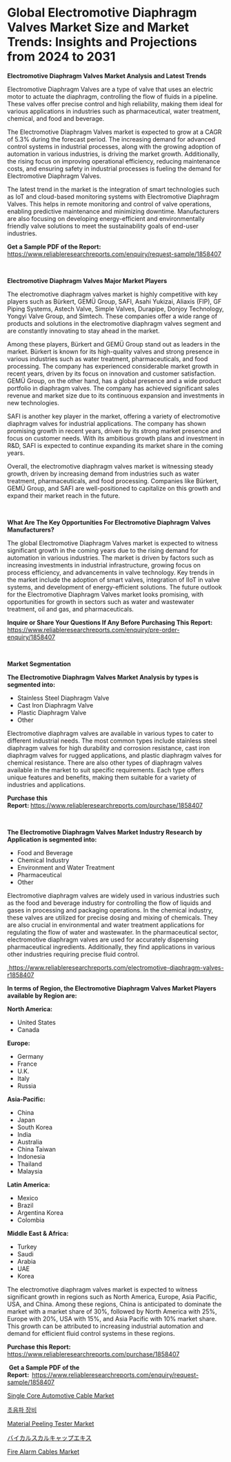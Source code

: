 <p><h1>Global Electromotive Diaphragm Valves Market Size and Market Trends: Insights and Projections from 2024 to 2031</h1></p><p><strong>Electromotive Diaphragm Valves Market Analysis and Latest Trends</strong></p>
<p><p>Electromotive Diaphragm Valves are a type of valve that uses an electric motor to actuate the diaphragm, controlling the flow of fluids in a pipeline. These valves offer precise control and high reliability, making them ideal for various applications in industries such as pharmaceutical, water treatment, chemical, and food and beverage.</p><p>The Electromotive Diaphragm Valves market is expected to grow at a CAGR of 5.3% during the forecast period. The increasing demand for advanced control systems in industrial processes, along with the growing adoption of automation in various industries, is driving the market growth. Additionally, the rising focus on improving operational efficiency, reducing maintenance costs, and ensuring safety in industrial processes is fueling the demand for Electromotive Diaphragm Valves.</p><p>The latest trend in the market is the integration of smart technologies such as IoT and cloud-based monitoring systems with Electromotive Diaphragm Valves. This helps in remote monitoring and control of valve operations, enabling predictive maintenance and minimizing downtime. Manufacturers are also focusing on developing energy-efficient and environmentally friendly valve solutions to meet the sustainability goals of end-user industries.</p></p>
<p><strong>Get a Sample PDF of the Report:&nbsp;</strong> <a href="https://www.reliableresearchreports.com/enquiry/request-sample/1858407">https://www.reliableresearchreports.com/enquiry/request-sample/1858407</a></p>
<p>&nbsp;</p>
<p><strong>Electromotive Diaphragm Valves Major Market Players</strong></p>
<p><p>The electromotive diaphragm valves market is highly competitive with key players such as Bürkert, GEMÜ Group, SAFI, Asahi Yukizai, Aliaxis (FIP), GF Piping Systems, Astech Valve, Simple Valves, Durapipe, Donjoy Technology, Yongyi Valve Group, and Simtech. These companies offer a wide range of products and solutions in the electromotive diaphragm valves segment and are constantly innovating to stay ahead in the market.</p><p>Among these players, Bürkert and GEMÜ Group stand out as leaders in the market. Bürkert is known for its high-quality valves and strong presence in various industries such as water treatment, pharmaceuticals, and food processing. The company has experienced considerable market growth in recent years, driven by its focus on innovation and customer satisfaction. GEMÜ Group, on the other hand, has a global presence and a wide product portfolio in diaphragm valves. The company has achieved significant sales revenue and market size due to its continuous expansion and investments in new technologies.</p><p>SAFI is another key player in the market, offering a variety of electromotive diaphragm valves for industrial applications. The company has shown promising growth in recent years, driven by its strong market presence and focus on customer needs. With its ambitious growth plans and investment in R&D, SAFI is expected to continue expanding its market share in the coming years.</p><p>Overall, the electromotive diaphragm valves market is witnessing steady growth, driven by increasing demand from industries such as water treatment, pharmaceuticals, and food processing. Companies like Bürkert, GEMÜ Group, and SAFI are well-positioned to capitalize on this growth and expand their market reach in the future.</p></p>
<p>&nbsp;</p>
<p><strong>What Are The Key Opportunities For Electromotive Diaphragm Valves Manufacturers?</strong></p>
<p><p>The global Electromotive Diaphragm Valves market is expected to witness significant growth in the coming years due to the rising demand for automation in various industries. The market is driven by factors such as increasing investments in industrial infrastructure, growing focus on process efficiency, and advancements in valve technology. Key trends in the market include the adoption of smart valves, integration of IIoT in valve systems, and development of energy-efficient solutions. The future outlook for the Electromotive Diaphragm Valves market looks promising, with opportunities for growth in sectors such as water and wastewater treatment, oil and gas, and pharmaceuticals.</p></p>
<p><strong>Inquire or Share Your Questions If Any Before Purchasing This Report:</strong> <a href="https://www.reliableresearchreports.com/enquiry/pre-order-enquiry/1858407">https://www.reliableresearchreports.com/enquiry/pre-order-enquiry/1858407</a></p>
<p>&nbsp;</p>
<p><strong>Market Segmentation</strong></p>
<p><strong>The Electromotive Diaphragm Valves Market Analysis by types is segmented into:</strong></p>
<p><ul><li>Stainless Steel Diaphragm Valve</li><li>Cast Iron Diaphragm Valve</li><li>Plastic Diaphragm Valve</li><li>Other</li></ul></p>
<p><p>Electromotive diaphragm valves are available in various types to cater to different industrial needs. The most common types include stainless steel diaphragm valves for high durability and corrosion resistance, cast iron diaphragm valves for rugged applications, and plastic diaphragm valves for chemical resistance. There are also other types of diaphragm valves available in the market to suit specific requirements. Each type offers unique features and benefits, making them suitable for a variety of industries and applications.</p></p>
<p><strong>Purchase this Report:&nbsp;</strong><a href="https://www.reliableresearchreports.com/purchase/1858407">https://www.reliableresearchreports.com/purchase/1858407</a></p>
<p>&nbsp;</p>
<p><strong>The Electromotive Diaphragm Valves Market Industry Research by Application is segmented into:</strong></p>
<p><ul><li>Food and Beverage</li><li>Chemical Industry</li><li>Environment and Water Treatment</li><li>Pharmaceutical</li><li>Other</li></ul></p>
<p><p>Electromotive diaphragm valves are widely used in various industries such as the food and beverage industry for controlling the flow of liquids and gases in processing and packaging operations. In the chemical industry, these valves are utilized for precise dosing and mixing of chemicals. They are also crucial in environmental and water treatment applications for regulating the flow of water and wastewater. In the pharmaceutical sector, electromotive diaphragm valves are used for accurately dispensing pharmaceutical ingredients. Additionally, they find applications in various other industries requiring precise fluid control.</p></p>
<p><a href="https://www.reliableresearchreports.com/electromotive-diaphragm-valves-r1858407">&nbsp;https://www.reliableresearchreports.com/electromotive-diaphragm-valves-r1858407</a></p>
<p><strong>In terms of Region, the Electromotive Diaphragm Valves Market Players available by Region are:</strong></p>
<p>
    <p> <strong> North America: </strong>
        <ul>
            <li>United States</li>
            <li>Canada</li>
        </ul>
        </p> 
    <p> <strong> Europe: </strong>
        <ul>
            <li>Germany</li>
            <li>France</li>
            <li>U.K.</li>
            <li>Italy</li>
            <li>Russia</li>
        </ul>
        </p> 
    <p> <strong> Asia-Pacific: </strong>
        <ul>
            <li>China</li>
            <li>Japan</li>
            <li>South Korea</li>
            <li>India</li>
            <li>Australia</li>
            <li>China Taiwan</li>
            <li>Indonesia</li>
            <li>Thailand</li>
            <li>Malaysia</li>
        </ul>
        </p> 
    <p> <strong> Latin America: </strong>
        <ul>
            <li>Mexico</li>
            <li>Brazil</li>
            <li>Argentina Korea</li>
            <li>Colombia</li>
        </ul>
        </p> 
    <p> <strong> Middle East & Africa: </strong>
        <ul>
            <li>Turkey</li>
            <li>Saudi</li>
            <li>Arabia</li>
            <li>UAE</li>
            <li>Korea</li>
        </ul>
    </p>
    </p>
<p><p>The electromotive diaphragm valves market is expected to witness significant growth in regions such as North America, Europe, Asia Pacific, USA, and China. Among these regions, China is anticipated to dominate the market with a market share of 30%, followed by North America with 25%, Europe with 20%, USA with 15%, and Asia Pacific with 10% market share. This growth can be attributed to increasing industrial automation and demand for efficient fluid control systems in these regions.</p></p>
<p><strong>Purchase this Report: </strong><a href="https://www.reliableresearchreports.com/purchase/1858407">https://www.reliableresearchreports.com/purchase/1858407</a></p>
<p>&nbsp;<strong>Get a Sample PDF of the Report:&nbsp;&nbsp;</strong><a href="https://www.reliableresearchreports.com/enquiry/request-sample/1858407">https://www.reliableresearchreports.com/enquiry/request-sample/1858407</a></p>
<p><strong></strong></p>
<p><p><a href="https://issuu.com/reportprime-2/docs/single-core-automotive-cable-market-size-2030.pptx">Single Core Automotive Cable Market</a></p><p><a href="https://github.com/Skyleitney456456/Market-Research-Report-List-1/blob/main/992828639567.md">초음파 장비</a></p><p><a href="https://github.com/bmorecock/Market-Research-Report-List-3/blob/main/material-peeling-tester-market.md">Material Peeling Tester Market</a></p><p><a href="https://github.com/charm854/Market-Research-Report-List-1/blob/main/351003342956.md">バイカルスカルキャップエキス</a></p><p><a href="https://issuu.com/reportprime-2/docs/fire-alarm-cables-market-size-2030.pptx">Fire Alarm Cables Market</a></p></p>